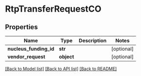 # RtpTransferRequestCO

## Properties
Name | Type | Description | Notes
------------ | ------------- | ------------- | -------------
**nucleus_funding_id** | **str** |  | [optional] 
**vendor_request** | **object** |  | [optional] 

[[Back to Model list]](../README.md#documentation-for-models) [[Back to API list]](../README.md#documentation-for-api-endpoints) [[Back to README]](../README.md)


